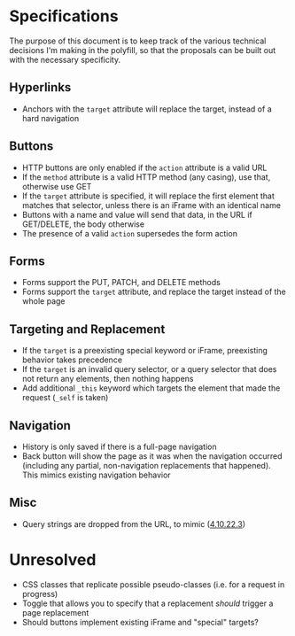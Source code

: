# Specifications

The purpose of this document is to keep track of the various technical decisions I'm making in the
polyfill, so that the proposals can be built out with the necessary specificity.

## Hyperlinks
- Anchors with the `target` attribute will replace the target, instead of a hard navigation

## Buttons
- HTTP buttons are only enabled if the `action` attribute is a valid URL
- If the `method` attribute is a valid HTTP method (any casing), use that, otherwise use GET
- If the `target` attribute is specified, it will replace the first element that matches that
  selector, unless there is an iFrame with an identical name
- Buttons with a name and value will send that data, in the URL if GET/DELETE, the body otherwise
- The presence of a valid `action` supersedes the form action

## Forms
- Forms support the PUT, PATCH, and DELETE methods
- Forms support the `target` attribute, and replace the target instead of the whole page

## Targeting and Replacement
- If the `target` is a preexisting special keyword or iFrame, preexisting behavior takes precedence
- If the `target` is an invalid query selector, or a query selector that does not return any
  elements, then nothing happens
- Add additional `_this` keyword which targets the element that made the request (`_self` is taken)

## Navigation
- History is only saved if there is a full-page navigation
- Back button will show the page as it was when the navigation occurred (including any partial,
  non-navigation replacements that happened). This mimics existing navigation behavior

## Misc
- Query strings are dropped from the URL, to mimic ([4.10.22.3](https://www.w3.org/TR/2011/WD-html5-20110525/association-of-controls-and-forms.html#form-submission-algorithm))


# Unresolved
- CSS classes that replicate possible pseudo-classes (i.e. for a request in progress)
- Toggle that allows you to specify that a replacement *should* trigger a page replacement
- Should buttons implement existing iFrame and "special" targets?
